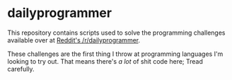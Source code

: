 # dailyprogrammer

This repository contains scripts used to solve the programming challenges
available over at [Reddit's /r/dailyprogrammer](https://www.reddit.com/r/dailyprogrammer).

These challenges are the first thing I throw at programming languages I'm looking to try out.
That means there's *a lot* of shit code here; Tread carefully.
